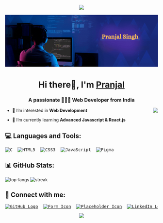 <p align="center">
  <img src="https://capsule-render.vercel.app/api?type=waving&height=90&color=gradient&section=header" width="1100"/>
</p>
<img src="./Github_Banner.gif" alt="Banner"></img>
<h1 align="center">Hi there👋, I'm <a href src="https://github.com/prancodes" target="_main" >Pranjal</a></h1>
<h3 align="center">A passionate 👨🏻‍💻 Web Developer from India</h3>

<picture>
<img align="right" src="https://media1.giphy.com/media/2IudUHdI075HL02Pkk/giphy.gif?cid=6c09b952zp5u5lre2cpimspkzznbo454nafsyo65yald0k8o&ep=v1_internal_gif_by_id&rid=giphy.gif&ct=g" height="120" />
</picture>

- 🔭 I’m interested in **Web Development**

- 🌱 I’m currently learning **Advanced Javascript & React.js**


### <h2>💻 Languages and Tools:</h2>
<pre><img src="https://img.icons8.com/?id=shQTXiDQiQVR&format=png" width="45" alt="C" />  <img src="https://img.icons8.com/?id=20909&format=png" width="45" alt="HTML5" />  <img src="https://img.icons8.com/?id=7gdY5qNXaKC0&format=png" width="45" alt="CSS3" />  <img src="https://img.icons8.com/?id=108784&format=png" width="45" alt="JavaScript" />  <img src="https://img.icons8.com/?id=zfHRZ6i1Wg0U&format=png" width="45" alt="Figma" /></pre>

### <h2>📊 GitHub Stats:</h2>
<img width="390" src="https://github-readme-stats.vercel.app/api/top-langs/?username=prancodes&theme=vision-friendly-dark&hide_border=false&include_all_commits=true&count_private=false&layout=compact" alt="top-langs"></img>
<img align="centre" src="https://github-readme-streak-stats.herokuapp.com/?user=prancodes&theme=vision-friendly-dark&hide_border=false" alt="streak"></img>

<!-- ![](https://github-readme-streak-stats.herokuapp.com/?user=prancodes&theme=vision-friendly-dark&hide_border=false) -->


### <h2>🤝 Connect with me:</h2>
<pre><a href="https://github.com/prancodes"><img src="https://github.com/prancodes/prancodes/assets/155365177/14f8ef5e-dd39-4f6c-a5bf-d97cc4351e47" width="50" alt="GitHub Logo" /></a>  <a href="https://forms.gle/K8XUmB5WBVncVUG67" target="_blank" rel="noopener noreferrer"><img src="https://github.com/prancodes/prancodes/assets/155365177/90805ea1-06a1-4203-b131-098bf60a57df" width="50" alt="Form Icon" /></a>  <a href="#"><img src="https://github.com/prancodes/prancodes/assets/155365177/1efe5a80-727e-4d30-8ddd-60076ace1501" width="50" alt="Placeholder Icon" /></a>  <a href="https://www.linkedin.com/in/pranjal2027" target="_blank" rel="noopener noreferrer"><img src="https://github.com/prancodes/prancodes/assets/155365177/1833cafc-1565-404f-b6d4-6a9b971016c6" width="50" alt="LinkedIn Logo" /></a></pre>

<p align="center">
  <img src="https://capsule-render.vercel.app/api?type=waving&color=gradient&height=90&section=footer" width="1100"/>
</p>

<!---
prancodes/prancodes is a ✨ special ✨ repository because its `README.md` (this file) appears on your GitHub profile.
You can click the Preview link to take a look at your changes.
--->
